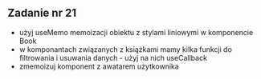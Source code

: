 <!-- _class: time20 -->

## Zadanie nr 21

- użyj useMemo memoizacji obiektu z stylami liniowymi w komponencie Book
- w komponantach związanych z książkami mamy kilka funkcji do filtrowania i usuwania danych - użyj na nich useCallback
- zmemoizuj komponent z awatarem użytkownika
